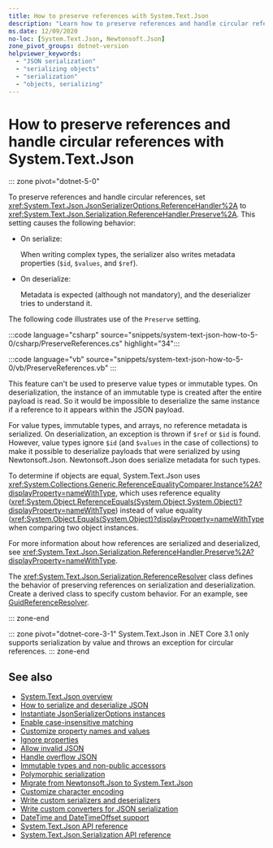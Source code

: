 ```yaml
---
title: How to preserve references with System.Text.Json
description: "Learn how to preserve references and handle circular references while serializing to and deserializing from JSON in .NET."
ms.date: 12/09/2020
no-loc: [System.Text.Json, Newtonsoft.Json]
zone_pivot_groups: dotnet-version
helpviewer_keywords:
  - "JSON serialization"
  - "serializing objects"
  - "serialization"
  - "objects, serializing"
---
```


# How to preserve references and handle circular references with System.Text.Json

::: zone pivot="dotnet-5-0"

To preserve references and handle circular references, set <xref:System.Text.Json.JsonSerializerOptions.ReferenceHandler%2A> to <xref:System.Text.Json.Serialization.ReferenceHandler.Preserve%2A>. This setting causes the following behavior:

* On serialize:

  When writing complex types, the serializer also writes metadata properties (`$id`, `$values`, and `$ref`).

* On deserialize:

  Metadata is expected (although not mandatory), and the deserializer tries to understand it.

The following code illustrates use of the `Preserve` setting.

:::code language="csharp" source="snippets/system-text-json-how-to-5-0/csharp/PreserveReferences.cs" highlight="34":::

:::code language="vb" source="snippets/system-text-json-how-to-5-0/vb/PreserveReferences.vb" :::

This feature can't be used to preserve value types or immutable types. On deserialization, the instance of an immutable type is created after the entire payload is read. So it would be impossible to deserialize the same instance if a reference to it appears within the JSON payload.

For value types, immutable types, and arrays, no reference metadata is serialized. On deserialization, an exception is thrown if `$ref` or `$id` is found. However, value types ignore `$id` (and `$values` in the case of collections) to make it possible to deserialize payloads that were serialized by using Newtonsoft.Json.  Newtonsoft.Json does serialize metadata for such types.

To determine if objects are equal, System.Text.Json uses <xref:System.Collections.Generic.ReferenceEqualityComparer.Instance%2A?displayProperty=nameWithType>, which uses reference equality (<xref:System.Object.ReferenceEquals(System.Object,System.Object)?displayProperty=nameWithType>) instead of value equality (<xref:System.Object.Equals(System.Object)?displayProperty=nameWithType> when comparing two object instances.

For more information about how references are serialized and deserialized, see <xref:System.Text.Json.Serialization.ReferenceHandler.Preserve%2A?displayProperty=nameWithType>.

The <xref:System.Text.Json.Serialization.ReferenceResolver> class defines the behavior of preserving references on serialization and deserialization. Create a derived class to specify custom behavior. For an example, see [GuidReferenceResolver](https://github.com/dotnet/docs/blob/9d5e88edbd7f12be463775ffebbf07ac8415fe18/docs/standard/serialization/snippets/system-text-json-how-to-5-0/csharp/GuidReferenceResolverExample.cs).

::: zone-end

::: zone pivot="dotnet-core-3-1"
System.Text.Json in .NET Core 3.1 only supports serialization by value and throws an exception for circular references.
::: zone-end

## See also

* [System.Text.Json overview](system-text-json-overview.md)
* [How to serialize and deserialize JSON](system-text-json-how-to.md)
* [Instantiate JsonSerializerOptions instances](system-text-json-configure-options.md)
* [Enable case-insensitive matching](system-text-json-character-casing.md)
* [Customize property names and values](system-text-json-customize-properties.md)
* [Ignore properties](system-text-json-ignore-properties.md)
* [Allow invalid JSON](system-text-json-invalid-json.md)
* [Handle overflow JSON](system-text-json-handle-overflow.md)
* [Immutable types and non-public accessors](system-text-json-immutability.md)
* [Polymorphic serialization](system-text-json-polymorphism.md)
* [Migrate from Newtonsoft.Json to System.Text.Json](system-text-json-migrate-from-newtonsoft-how-to.md)
* [Customize character encoding](system-text-json-character-encoding.md)
* [Write custom serializers and deserializers](write-custom-serializer-deserializer.md)
* [Write custom converters for JSON serialization](system-text-json-converters-how-to.md)
* [DateTime and DateTimeOffset support](../datetime/system-text-json-support.md)
* [System.Text.Json API reference](xref:System.Text.Json)
* [System.Text.Json.Serialization API reference](xref:System.Text.Json.Serialization)
